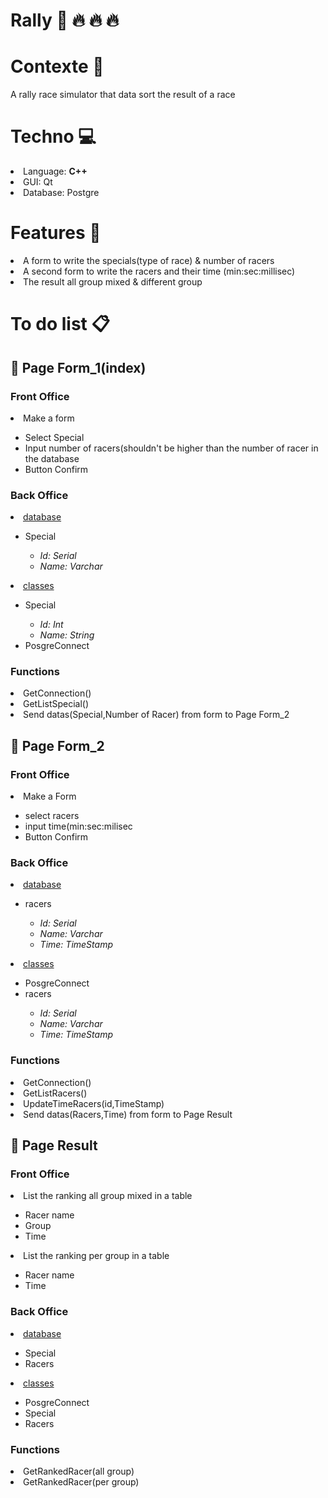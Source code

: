 <h1>Rally &#x1F697; &#x1F525; &#x1F525; &#x1F525;</h1>
<h1>Contexte &#x1F9E0;</h1>
<p>A rally race simulator that data sort the result of a race</p>

<h1>Techno &#x1F4BB;</h1>
<li>Language: <strong>C++</strong></li>
<li>GUI: Qt</li>
<li>Database: Postgre</li>

<h1>Features &#x1F680;</h1>
  <li>A form to write the specials(type of race) & number of racers</li>
  <li>A second form to write the racers and their time (min:sec:millisec)</li>
  <li>The result all group mixed & different group</li>

<h1>To do list &#x1F4CB;</h1>
  <h2> &#x1F4C4; Page Form_1(index)</h2>
    <h3>Front Office</h3>
      <li>Make a form</li>
        <ul>
          <li>Select Special</li>
          <li>Input number of racers(shouldn't be higher than the number of racer in the database</li>
          <li>Button Confirm</li>
        </ul>
    <h3>Back Office</h3>
      <li><u>database</u></li>
      <ul>
        <li>Special</li>
        <ul>
          <li><i>Id: Serial</i></li>
          <li><i>Name: Varchar</i></li>
        </ul>
      </ul>
      <li><u>classes</u></li>
      <ul>
        <li>Special</li>
        <ul>
          <li><i>Id: Int</i></li>
          <li><i>Name: String</i></li>
        </ul>
        <li>PosgreConnect</li>
      </ul>
    <h3>Functions</h3>
      <li>GetConnection()</li>
      <li>GetListSpecial()</li>
      <li>Send datas(Special,Number of Racer) from form to Page Form_2</li>
  <h2> &#x1F4C4; Page Form_2</h2>
    <h3>Front Office</h3>
      <li>Make a Form</li>
        <ul>
          <li>select racers</li>
          <li>input time(min:sec:milisec</li>
          <li>Button Confirm</li>
        </ul>
    <h3>Back Office</h3>
      <li><u>database</u></li>
      <ul>
        <li>racers</li>
          <ul>
            <li><i>Id: Serial</i></li>
            <li><i>Name: Varchar</i></li>
            <li><i>Time: TimeStamp</i></li>
          </ul>
      </ul>
      <li><u>classes</u></li>
      <ul>
        <li>PosgreConnect</li>
        <li>racers</li>
          <ul>
            <li><i>Id: Serial</i></li>
            <li><i>Name: Varchar</i></li>
            <li><i>Time: TimeStamp</i></li>
          </ul>
      </ul>
    <h3>Functions</h3>
      <li>GetConnection()</li>
      <li>GetListRacers()</li>
      <li>UpdateTimeRacers(id,TimeStamp)</li>
      <li>Send datas(Racers,Time) from form to Page Result</li>
  <h2> &#x1F4C4; Page Result</h2>
    <h3>Front Office</h3>
      <li>List the ranking all group mixed in a table</li>
      <ul>
        <li>Racer name</li>
        <li>Group</li>
        <li>Time</li>
      </ul>
      <li>List the ranking per group in a table</li>
      <ul>
        <li>Racer name</li>
        <li>Time</li>
      </ul>
    <h3>Back Office</h3>
      <li><u>database</u></li>
      <ul>
        <li>Special</li>
        <li>Racers</li>
      </ul>
      <li><u>classes</u></li>
      <ul>
        <li>PosgreConnect</li>
        <li>Special</li>
        <li>Racers</li>
      </ul>
    <h3>Functions</h3>
      <li>GetRankedRacer(all group)</li>
      <li>GetRankedRacer(per group)</li>

